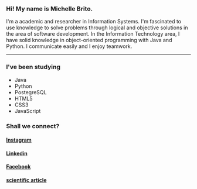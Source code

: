<html>
  <div>
  <h3>Hi! My name is Michelle Brito.</h3>
    
<p>I'm a academic and researcher in Information Systems. I'm fascinated to use knowledge to solve problems through logical and objective solutions in the area of software development. In the Information Technology area, I have solid knowledge in object-oriented programming with Java and Python. I communicate easily and I enjoy teamwork. <hr> </p>

  <h3> I've been studying </h3>
    <ul>
      <li>Java</li>
      <li>Python</li>
      <li>PostegreSQL</li>
      <li>HTML5</li>
      <li>CSS3</li>
      <li>JavaScript</li>
    </ul>
  </div>

  <div>               <!-- LINKS--->
  <h3> Shall we connect?</h3>
    <nav>
      <h4><a target="blank_" href = "https://www.instagram.com/michebritoo"> Instagram</a></h4>
      <h4><a target="blank_" href = "https://www.linkedin.com/in/michelle-brito-cunha-6885121a2/"> Linkedin</a></h4>
      <h4><a target="blank_" href = "https://www.facebook.com/michellecunhask8">Facebook</a></h4>
      <h4><a target="blank_" href = "https://www.researchgate.net/publication/335437381_O_Jogo_de_Xadrez_como_ferramenta_de_desenvolvimento_do_raciocinio_logico-matematico_com_alunos_do_4_ano_do_Ensino_Fundamental"> scientific article</a></h4>
   </nav>
</div>
</html>
